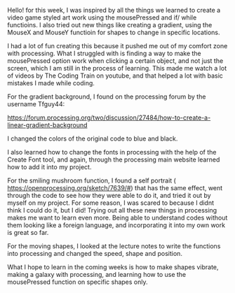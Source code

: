Hello! for this week, I was inspired by all the things we learned to create a video game styled art work using the mousePressed and if/ while functioins. I also tried out new things like creating a gradient, using the MouseX and MouseY functioin for shapes to change in specific locations.

I had a lot of fun creating this because it pushed me out of my comfort zone with processing. What I struggled with is finding a way to make the mousePressed option work when clicking a certain object, and not just the screen, which I am still in the process of learning. This made me watch a lot of videos by The Coding Train on youtube, and that helped a lot with basic mistakes I made while coding.

For the gradient background, I found on the processing forum by the username Tfguy44:

https://forum.processing.org/two/discussion/27484/how-to-create-a-linear-gradient-background

I changed the colors of the original code to blue and black.

I also learned how to change the fonts in processing with the help of the Create Font tool, and again, through the processing main website learned how to add it into my project.

For the smiling mushroom function, I found a self portrait ( https://openprocessing.org/sketch/7639/#) that has the same effect, went through the code to see how they were able to do it, and tried it out by myself on my project. For some reason, I was scared to because I didnt think I could do it, but I did! Trying out all these new things in processing makes me want to learn even more. Being able to understand codes without them looking like a foreign language, and incorporating it into my own work is great so far.

For the moving shapes, I looked at the lecture notes to write the functions into processing and changed the speed, shape and position.

What I hope to learn in the coming weeks is how to make shapes vibrate, making a galaxy with processing, and learning how to use the mousePressed function on specific shapes only.

